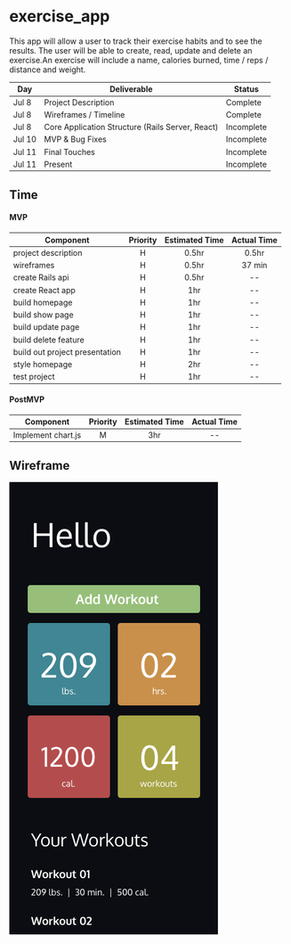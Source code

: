 # exercise_app

This app will allow a user to track their exercise habits and to see the results. The user will be able to create, read, update and delete an exercise.An exercise will include a name, calories burned, time / reps / distance and weight. 


|  Day | Deliverable | Status
|---|---| ---|
|Jul 8| Project Description | Complete
|Jul 8| Wireframes /  Timeline | Complete
|Jul 8| Core Application Structure (Rails Server, React) | Incomplete
|Jul 10| MVP & Bug Fixes | Incomplete
|Jul 11| Final Touches | Incomplete
|Jul 11| Present | Incomplete



## Time

#### MVP
| Component | Priority | Estimated Time |  Actual Time |
| --- | :---: |  :---: | :---: | 
| project description | H | 0.5hr | 0.5hr |
| wireframes | H | 0.5hr | 37 min |
| create Rails api | H | 0.5hr | -- |
| create React app | H | 1hr | -- |
| build homepage | H | 1hr | -- |
| build show page | H | 1hr | -- |
| build update page | H | 1hr | -- |
| build delete feature | H | 1hr | -- |
| build out project presentation | H | 1hr | -- |
| style homepage | H | 2hr | -- |
| test project | H | 1hr | -- |



#### PostMVP
| Component | Priority | Estimated Time |  Actual Time |
| --- | :---: |  :---: | :---: | 
| Implement chart.js | M | 3hr | -- |


## Wireframe
<img src="https://github.com/gumtow/exercise_app/blob/master/img/exercise_app_mock_home.png" alt="home page mobile mock-up"/>
